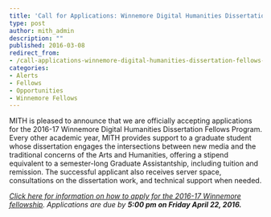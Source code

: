 ```yaml
---
title: 'Call for Applications: Winnemore Digital Humanities Dissertation Fellows Program 2016-17'
type: post
author: mith_admin
description: ""
published: 2016-03-08
redirect_from: 
- /call-applications-winnemore-digital-humanities-dissertation-fellows-program-2016-17/
categories:
- Alerts
- Fellows
- Opportunities
- Winnemore Fellows
---
```

MITH is pleased to announce that we are officially accepting applications for the 2016-17 Winnemore Digital Humanities Dissertation Fellows Program. Every other academic year, MITH provides support to a graduate student whose dissertation engages the intersections between new media and the traditional concerns of the Arts and Humanities, offering a stipend equivalent to a semester-long Graduate Assistantship, including tuition and remission. The successful applicant also receives server space, consultations on the dissertation work, and technical support when needed.

_[Click here for information on how to apply for the 2016-17 Winnemore fellowship](http://mith.umd.edu/community/fellowships/winnemore-fellows/winnemore-fellowship-guidelines-2016-17/). Applications are due by **5:00 pm on Friday April 22, 2016.**_
